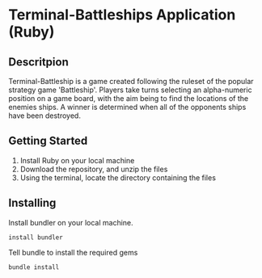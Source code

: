 # Terminal-Battleships Application (Ruby)

## Descritpion 
Terminal-Battleship is a game created following the ruleset of the popular strategy game 'Battleship'. Players take turns selecting an alpha-numeric position on a game board, with the aim being to find the locations of the enemies ships. A winner is determined when all of the opponents ships have been destroyed. 

## Getting Started
1. Install Ruby on your local machine 
2. Download the repository, and unzip the files 
3. Using the terminal, locate the directory containing the files

## Installing

Install bundler on your local machine. 
```
install bundler 
```

Tell bundle to install the required gems
```
bundle install 
```
